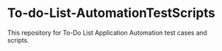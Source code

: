 # To-do-List-AutomationTestScripts
This repository for To-Do List Application Automation test cases and scripts.
